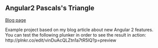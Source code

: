 <h2>Angular2 Pascals's Triangle</h2>

<p>
	<a href="http://www.ivansivak.net/">Blog page</a>
</p>

<p>
	Example project based on my blog article about new Angular 2 features. You can test the following plunker in order to see the result in action:
	http://plnkr.co/edit/vinDuAcQLZtn1a7tR5lQ?p=preview
</p>
